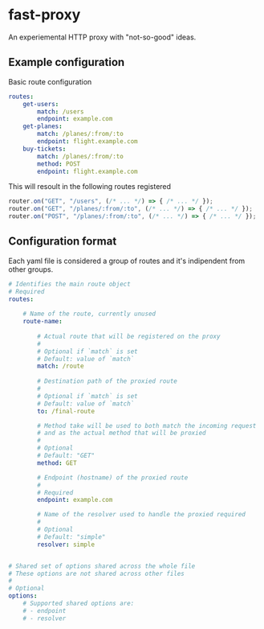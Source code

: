 # fast-proxy

An experiemental HTTP proxy with "not-so-good" ideas.

## Example configuration

Basic route configuration
```yaml title="my-apis.yaml"
routes:
    get-users:
        match: /users
        endpoint: example.com
    get-planes:
        match: /planes/:from/:to
        endpoint: flight.example.com
    buy-tickets:
        match: /planes/:from/:to
        method: POST
        endpoint: flight.example.com
```

This will resoult in the following routes registered

```js
router.on("GET", "/users", (/* ... */) => { /* ... */ });
router.on("GET", "/planes/:from/:to", (/* ... */) => { /* ... */ });
router.on("POST", "/planes/:from/:to", (/* ... */) => { /* ... */ });
```

## Configuration format

Each yaml file is considered a group of routes and it's indipendent from other groups.

```yaml
# Identifies the main route object
# Required
routes:
    
    # Name of the route, currently unused
    route-name: 
        
        # Actual route that will be registered on the proxy
        #
        # Optional if `match` is set
        # Default: value of `match`
        match: /route
        
        # Destination path of the proxied route
        #
        # Optional if `match` is set
        # Default: value of `match`
        to: /final-route

        # Method take will be used to both match the incoming request
        # and as the actual method that will be proxied
        #
        # Optional
        # Default: "GET"
        method: GET

        # Endpoint (hostname) of the proxied route
        #
        # Required
        endpoint: example.com

        # Name of the resolver used to handle the proxied required
        #
        # Optional
        # Default: "simple"
        resolver: simple


# Shared set of options shared across the whole file
# These options are not shared across other files
#
# Optional
options:
    # Supported shared options are:
    # - endpoint
    # - resolver
```
